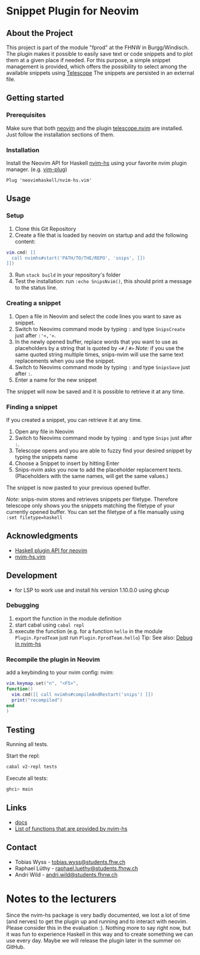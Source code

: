 # Snippet Plugin for Neovim


## About the Project
This project is part of the module "fprod" at the FHNW in Burgg/Windisch.
The plugin makes it possible to easily save text or code snippets and to plot 
them at a given place if needed. 
For this purpose, a simple snippet management is provided, 
which offers the possibility to select among the available snippets using [Telescope](https://github.com/nvim-telescope/telescope.nvim)
The snippets are persisted in an external file.


## Getting started

### Prerequisites

Make sure that both [neovim](https://neovim.io/) and the plugin [telescope.nvim](https://github.com/nvim-telescope/telescope.nvim#installation) are installed.
Just follow the installation sections of them.

### Installation

Install the Neovim API for Haskell [nvim-hs](https://github.com/neovimhaskell/nvim-hs) using your favorite nvim plugin manager. (e.g. [vim-plug](https://github.com/junegunn/vim-plug))

```vimL
Plug 'neovimhaskell/nvim-hs.vim'
```

## Usage
### Setup
1. Clone this Git Repository
2. Create a file that is loaded by neovim on startup and add the following content:
```lua
vim.cmd( [[ 
  call nvimhs#start('PATH/TO/THE/REPO', 'snips', []) 
]])
```
3. Run `stack build` in your repository's folder
4. Test the installation: run `:echo SnipsNvim()`, this should print a message to the status line.

### Creating a snippet
1. Open a file in Neovim and select the code lines you want to save as snippet.
2. Switch to Neovims command mode by typing `:` and type `SnipsCreate` just after `:'<,'>`.
3. In the newly opened buffer, replace words that you want to use as placeholders by a string that is quoted by `<#` / `#>`
    _Note:_ if you use the same quoted string multiple times, snips-nvim will use the same text replacements when you use the snippet.
4. Switch to Neovims command mode by typing `:` and type `SnipsSave` just after `:`.
5. Enter a name for the new snippet

The snippet will now be saved and it is possible to retrieve it at any time.

### Finding a snippet
If you created a snippet, you can retrieve it at any time.
1. Open any file in Neovim
2. Switch to Neovims command mode by typing `:` and type `Snips` just after `:`.
3. Telescope opens and you are able to fuzzy find your desired snippet by typing the snippets name
4. Choose a Snippet to insert by hitting Enter
5. Snips-nvim asks you now to add the placeholder replacement texts. (Placeholders with the same names, will get the same values.)

The snippet is now pasted to your previous opened buffer.

_Note_: snips-nvim stores and retrieves snippets per filetype. Therefore telescope only shows you the snippets matching the filetype of your currently opened buffer. You can set the filetype of a file manually using `:set filetype=haskell`

## Acknowledgments
* [Haskell plugin API for neovim](https://hackage.haskell.org/package/nvim-hs)
* [nvim-hs.vim](https://github.com/neovimhaskell/nvim-hs.vim)

## Development
- for LSP to work use and install hls version 1.10.0.0 using ghcup

### Debugging
1. export the function in the module definition
2. start cabal using `cabal repl`
3. execute the function (e.g. for a function `hello` in the module `Plugin.FprodTeam` just run `Plugin.FprodTeam.hello`)
Tip: See also: [Debug in nvim-hs](https://hackage.haskell.org/package/nvim-hs-0.2.4/docs/Neovim-Debug.html#v:debug)

### Recompile the plugin in Neovim
add a keybinding to your nvim config:
  nvim: 
  ```lua
vim.keymap.set("n", "<F5>",
  function()
    vim.cmd([[ call nvimhs#compileAndRestart('snips') ]])
    print("recompiled")
  end
)
```

## Testing
Running all tests.

Start the repl:
```sh
cabal v2-repl tests
```
Execute all tests:
```sh
ghci> main
```

## Links
* [docs](https://hackage.haskell.org/package/nvim-hs-2.1.0.4)
* [List of functions that are provided by nvim-hs](https://hackage.haskell.org/package/nvim-hs-2.1.0.4/docs/Neovim-API-Text.html#v:vim_command_output)

## Contact
- Tobias Wyss - tobias.wyss@students.fhw.ch
- Raphael Lüthy - raphael.luethy@students.fhnw.ch
- Andri Wild - andri.wild@students.fhnw.ch 

# Notes to the lecturers
Since the nvim-hs package is very badly documented, we lost a lot of time (and nerves) to get the plugin up and running and to interact with neovim. Please consider this in the evaluation :).
Nothing more to say right now, but it was fun to experience Haskell in this way and to create something we can use every day. Maybe we will release the plugin later in the summer on GitHub.
